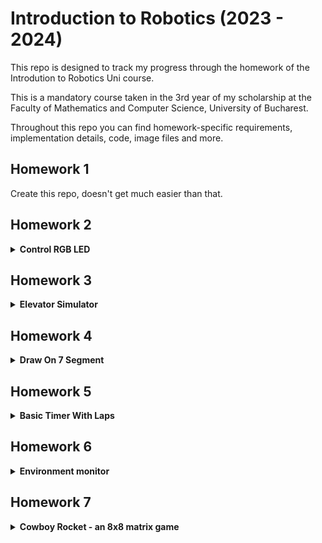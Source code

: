 # Introduction to Robotics (2023 - 2024)
This repo is designed to track my progress through the homework of the Introdution to Robotics Uni course. 

This is a mandatory course taken in the 3rd year of my scholarship at the Faculty of Mathematics and Computer Science, University of Bucharest.  

Throughout this repo you can find homework-specific requirements, implementation details, code, image files and more.


## Homework 1

Create this repo, doesn't get much easier than that.

## Homework 2

<details>
<summary> <B>Control RGB LED</B> </summary>

### Task 

Use a separate potentiometer for controlling each color of an RGB LED: Red,
Green, and Blue.

The purpose of this homework is to leverage digital electronics.
Although this could be done by using the potentiometer's output as an input for each
LED color, it is important to understand the use of an analog input and PWM output
via the Arduino to be able to control a variety of electronics using the MCU.

Specifically, for this task you need to read the potentiometer’s value 
using an Arduino and then write a mapped value of that to the LED's input pins.

### Hardware Implementation

#### Components:
* an Arduino UNO
* the common Cathode RGB LED
* three 50KΩ potentiometer
* four 100Ω resistors. 
The Blue and Green LEDs needed 90Ω resistors to funciton so I used one 100Ω resistor for each
and for the Red LED I used two 100Ω resistors in series to get a 200Ω resistence, as the required resistence for the Red LED was 150Ω.
* multi-coloured wires, properly colour-coded  

Below is a youtube link that shows the homework in action and there is also a picture of the project.

https://www.youtube.com/shorts/vDVLX95Q7Ww 

<img src="media/Hw2-project.jpg" alt="Hw2-project" height="300"/>

</details>

## Homework 3

<details>
<summary> <B> Elevator Simulator </B></summary>

### Task 

Design a control system that simulates a 3-floor elevator using the Arduino
platform. Here are the specific requirements:

* LED Indicators: Each of the 3 LEDs should represent one of the 3 floors.
The LED corresponding to the current floor should light up. Additionally,
another LED should represent the elevator’s operational state. It should
blink when the elevator is moving and remain static when stationary.

* Buzzer: The buzzer should sound briefly during the following scenarios:
  * Elevator arriving at the desired floor (something resembling a ”cling”). I ended
    up playing a melody when opening and closing the door.
  * Elevator movement.

* State Change & Timers: If the elevator is already at the desired floor,
pressing the button for that floor should have no effect. Otherwise, after
a button press, the elevator should ”wait for the doors to close” and then
”move” to the corresponding floor. If the elevator is in movement, it
should either do nothing or it should stack its decision (get to the first
programmed floor, open the doors, wait, close them and then go to the
next desired floor).

* Debounce: Remember to implement debounce for the buttons to avoid
unintentional repeated button presses.

### Hardware Implementation

I ended up using:
* 3 Red LEDs
* 1 Green LED
* 4 330Ω Resistors for the LEDs
* 1 100Ω Resistor for the buzzer
* a buzzer
* three push buttons
* wires
* an Arduino Uno

Below is a youtube link that shows the homework in action and there is also a picture of the project.

https://www.youtube.com/watch?v=6XHYGthXycI

<img src="media/Hw3-project.jpg" alt="Hw3-project" height="300"/>
</details>

## Homework 4

<details>
<summary> <B> Draw On 7 Segment </B></summary>

### Task 

Use the joystick to control the position of the segment cursor and ”draw” on the display
by pressing on the joystick button. The movement between segments should be natural. 
The cursor is only allowed to jump from the current position to neighboring ones, 
without passing through walls or jumping over neighbors.

In order to make it more obvious what LED the cursor is on, what I did is color the LED instantly with
the oposite color it already has (if it's black i make the blink start from red and vice versa)

#### Behaviour

The initial position should be on the DP (decimal point). The current cursor
position always blinks (irrespective of the fact that the segment is on or
off). Use the joystick to move from one position to neighboring ones. (see table for
corresponding movement). Short pressing the button toggles the segment
state from ON to OFF or from OFF to ON. Long pressing the button
resets the entire display by turning all the segments OFF and moving the
current position to the decimal point. Interrupts are required.

### Hardware Implementation

I used:
* 8 330Ω Resistors for the segments
* one 7 segment display
* wires
* an Arduino Uno
* a Joystick

Below is a youtube link that shows the homework in action and there is also a picture of the project.

https://www.youtube.com/watch?v=VlsCClYC-cU

<img src="media/Hw4-project.jpg" alt="Hw4-project" height="300"/>

</details>

## Homework 5

<details>
<summary> <B> Basic Timer With Laps </B></summary>

### Task 

Using the 4-digit 7-segment display and 3 buttons, you should implement a
stopwatch timer that counts in 10ths of a second and has a save lap functionality
(similar to most basic stopwatch functions on most phones).

#### Behaviour

1. The beginning state of the stopwatch is ”000.0”. 
When pressing the Start button, the timer should start.

2. While the timer is running, laps should be stored in memory, 
(up to 4 laps). pressing the lap button for the 5th time 
should override the 1st saved one. If you press the reset
button while timer is running, nothing happens. If you press the pause
button, the timer stops.

3. In Pause Mode, the lap button doesn’t work anymore. Pressing
the reset button resets you to 000.0.

4. After reset you can press the lap button to cycle through the
lap times. Each time you press the button, it takes you to the
next saved lap. Pressing it continuously should cycle you through it
continuously. Pressing the reset button while in this state resets all
your flags and takes the timer back to ”000.0”.

5. My extra input: I only display the saved laps. If the user only saves 
three laps, I don't display the 4th "empty" one as 000.0. Instead i cycle to 
the first lap. I also mate it impossible to reset the laps without viewing them first
to prevent accidental data loss.
### Hardware Implementation

I used:
* 8 330Ω Resistors for the segments
* one 4 digit 7 segment display
* wires
* an Arduino Uno
* 3 buttons
* a shift register

Below is a youtube link that shows the homework in action and there is also a picture of the project.

https://www.youtube.com/watch?v=ulKlsE1wnI8

<img src="media/Hw5-project.jpg" alt="Hw5-project" height="300"/>

</details>

## Homework 6

<details>
<summary> <B> Environment monitor </B></summary>

### Writer's notes

This homework is partially at fault for some of my early male pattern baldness. A lot of code to write, 
borderline useless final product, no inspiration in sight to programme it. 800 lines of the most boaring repetitive code. I'm glad this one's done. Probably the worst homework this cours had to offer.

### Task 

Develop a ”Smart Environment Monitor and Logger” using Arduino. This system will utilize various sensors to gather environmental data, log this data into EEPROM, and provide both visual 
feedback via an RGB LED and user interaction through a Serial Menu. The project focuses on integrating sensor readings,
memory management, Serial Communication and the general objective of building a menu.

#### Menu Structure

1. Sensor Settings 
  * Sensors Sampling Interval. Here you should be prompted for
a value between 1 and 10 seconds. Use this value as a sampling rate
for the sensors. You can read a separate value for each or have the
same for both.
  * Ultrasonic Alert Threshold. Here you should be prompted
for a threshold value for the ultrasonic sensor. You can decide if that
is the min or max value (you can signal that something is too close).
When sensor value exceeds the threshold value, an alert should be
given. This can be in the form of a message. If the LED is set to
Automatic Mode (see section 4.2), it should also turn red if any of
the sensors are outside the value.
  * LDR Alert Threshold. Here you should be prompted for a
threshold value for the LDR sensor. You can decide if that is the
min or max value (for example, it could signal that night is coming).
When sensor value exceeds the threshold value, an alert should be
given. This can be in the form of a message. If the LED is set to
Automatic Mode (see section 4.2), it should also turn red if any of
the sensors are outside the value.
  * Back // Return to main menu

2. Reset Logger Data. Should print a message, promting if you to
confirm to delete all data. Something like ”are you sure?”, followed by
the submenu with YES or NO. You can reset both sensor data at the same
time, or you can do it individually. Your choice. I did it individually.
  * Yes.
  * No.

3. System Status // Check current status and health
  * Current Sensor Readings. Continuously print sensor readings
at the set sampling rate, from all sensors. Make sure you have a way
to exit this (such as pressing a specific key) and inform the user of
this method through a message.
  * Current Sensor Settings. Displays the sampling rate and
threshold value for all sensors.
  * Back. Return to Main menu.

4. RGB LED Control // Go to submenu
  * Manual Color Control. Set the RGB colors manually. You
decide how to input them, either by making an option for each chan-
nel, or by putting a string etc. If you expect a specific format, make
sure to inform the user.
  * LED: Toggle Automatic ON/OFF. If automatic mode is
ON, then the led color should be GREEN when all sensors value do
not exceed threshold values (aka no alert) and RED when there is an
alert (aka ANY sensor value exceeds the threshold). When automatic
mode is OFF, then the LED should use the last saved RGB values.
  * Back // Return to main men

### Hardware Implementation

I used:
* 3 330Ω Resistors for the segments
* one ultrasonic sensor
* one photoresistor
* an Arduino Uno
* an RGB LED

Below is a youtube link that shows the homework in action and there is also a picture of the project.

https://www.youtube.com/watch?v=DZubaUXpZoM

<img src="media/Hw6-project.jpg" alt="Hw6-project" height="300"/>

</details>

## Homework 7

<details>
<summary> <B> Cowboy Rocket - an 8x8 matrix game </B></summary>

### About the game

This is a top down terminator-tanks style game in which you have to distroy all walls using your trusty gun and... ROCKETS (if you find the power up)

### Task 

Develop a small game on an 8x8 matrix. The game must have at least 3 types
of elements: player (blinks slowly), bombs/bullets (blink fast), wall(doesn’t
blink). The purpose of this to get you started with your matrix project. The
basic idea is that you generate walls on the map (50% - 75% of the map) and then
you move around with the player and destroy them. You can do it Bomberman
style or terminator-tanks style (or another way, be creative).

### My take

While implementing the required task I also went ahead and implemented most bonusses 
mentioned in the task PDF.
  * Animations: there is a start game and a winning annimation
  * Bigger map: implemented a 16x16 logical matrix you walk around with a panning camera above the player
  * Advanced game: added a rocket power up that enables exploding bullets or rockets you are immune to ( but the walls are not )
  * Extra button: using the joystick to shoot is not fun so I had to add an extra button for that
  * Extra sensors: added a brightness sensor that adjusts the brightness of the LED matrix based on outside light
  * Menu structure: everything is organised on game states that switch between in-animation, in-game, won
  * Code structure: most of the code is organised in classes and separate files to make everything modular, easy to read and use
  * Score: the player that destroys all of the walls in the least amount of thime gets a place in the top 3 players in EEPROM

### Hardware Implementation

I used:
* a MAX7219 serial input/parallel output IC
* resistors and capacitors as needed
* a button
* a light sensor
* one 8x8 LED matrix
* an Arduino Uno
* a Joystick
* wires
* a breadboard

Below is a youtube link that shows the homework in action and there is also a picture of the project.

https://www.youtube.com/watch?v=_4DbtM731EU&t=145s

<img src="media/Hw7-project.jpg" alt="Hw7-project" height="300"/>
<img src="media/Hw7-project-1.jpg" alt="Hw7-project-1" height="300"/>

</details>